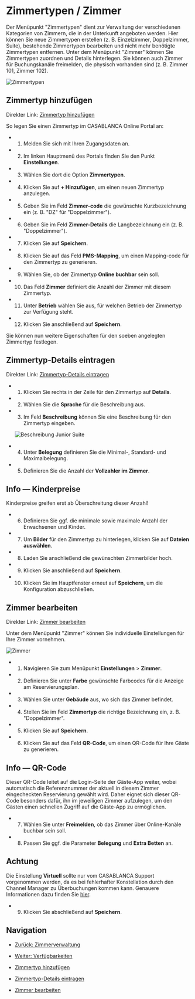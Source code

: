 # Zimmertypen / Zimmer

Der Menüpunkt "Zimmertypen" dient zur Verwaltung der verschiedenen Kategorien von Zimmern, die in der Unterkunft angeboten werden. Hier können Sie neue Zimmertypen erstellen (z. B. Einzelzimmer, Doppelzimmer, Suite), bestehende Zimmertypen bearbeiten und nicht mehr benötigte Zimmertypen entfernen. Unter dem Menüpunkt "Zimmer" können Sie Zimmertypen zuordnen und Details hinterlegen. Sie können auch Zimmer für Buchungskanäle freimelden, die physisch vorhanden sind (z. B. Zimmer 101, Zimmer 102).

![Zimmertypen](https://docs.casablanca.at/assets/images/room_types-c7ada12912c69b12689278fd909e5afe.png "Zimmertypen")

## Zimmertyp hinzufügen

Direkter Link: [Zimmertyp hinzufügen](https://docs.casablanca.at/cloud/rooms/room_types/#zimmertyp-hinzufügen)

So legen Sie einen Zimmertyp im CASABLANCA Online Portal an:

* 1. Melden Sie sich mit Ihren Zugangsdaten an.
* 2. Im linken Hauptmenü des Portals finden Sie den Punkt **Einstellungen**.
* 3. Wählen Sie dort die Option **Zimmertypen**.
* 4. Klicken Sie auf **+ Hinzufügen**, um einen neuen Zimmertyp anzulegen.
* 5. Geben Sie im Feld **Zimmer-code** die gewünschte Kurzbezeichnung ein (z. B. "DZ" für "Doppelzimmer").
* 6. Geben Sie im Feld **Zimmer-Details** die Langbezeichnung ein (z. B. "Doppelzimmer").
* 7. Klicken Sie auf **Speichern**.
* 8. Klicken Sie auf das Feld **PMS-Mapping**, um einen Mapping-code für den Zimmertyp zu generieren.
* 9. Wählen Sie, ob der Zimmertyp **Online buchbar** sein soll.
* 10. Das Feld **Zimmer** definiert die Anzahl der Zimmer mit diesem Zimmertyp.
* 11. Unter **Betrieb** wählen Sie aus, für welchen Betrieb der Zimmertyp zur Verfügung steht.
* 12. Klicken Sie anschließend auf **Speichern**.

Sie können nun weitere Eigenschaften für den soeben angelegten Zimmertyp festlegen.

## Zimmertyp-Details eintragen

Direkter Link: [Zimmertyp-Details eintragen](https://docs.casablanca.at/cloud/rooms/room_types/#zimmertyp-details-eintragen)

* 1. Klicken Sie rechts in der Zeile für den Zimmertyp auf **Details**.
* 2. Wählen Sie die **Sprache** für die Beschreibung aus.
* 3. Im Feld **Beschreibung** können Sie eine Beschreibung für den Zimmertyp eingeben.  

  ![Beschreibung Junior Suite](https://docs.casablanca.at/assets/images/js_en-8a1d7fe6f75144deeede03290353d8d4.png "Beschreibung Junior Suite")

* 4. Unter **Belegung** definieren Sie die Minimal-, Standard- und Maximalbelegung.
* 5. Definieren Sie die Anzahl der **Vollzahler im Zimmer**.

## Info — Kinderpreise

Kinderpreise greifen erst ab Überschreitung dieser Anzahl!

* 6. Definieren Sie ggf. die minimale sowie maximale Anzahl der Erwachsenen und Kinder.
* 7. Um **Bilder** für den Zimmertyp zu hinterlegen, klicken Sie auf **Dateien auswählen**.
* 8. Laden Sie anschließend die gewünschten Zimmerbilder hoch.
* 9. Klicken Sie anschließend auf **Speichern**.
* 10. Klicken Sie im Hauptfenster erneut auf **Speichern**, um die Konfiguration abzuschließen.

## Zimmer bearbeiten

Direkter Link: [Zimmer bearbeiten](https://docs.casablanca.at/cloud/rooms/room_types/#zimmer-bearbeiten)

Unter dem Menüpunkt "Zimmer" können Sie individuelle Einstellungen für Ihre Zimmer vornehmen.

![Zimmer](https://docs.casablanca.at/assets/images/rooms-015292bf68e7e343817ab01054c7efd4.png "Zimmer")

* 1. Navigieren Sie zum Menüpunkt **Einstellungen** > **Zimmer**.
* 2. Definieren Sie unter **Farbe** gewünschte Farbcodes für die Anzeige am Reservierungsplan.
* 3. Wählen Sie unter **Gebäude** aus, wo sich das Zimmer befindet.
* 4. Stellen Sie im Feld **Zimmertyp** die richtige Bezeichnung ein, z. B. "Doppelzimmer".
* 5. Klicken Sie auf **Speichern**.
* 6. Klicken Sie auf das Feld **QR-Code**, um einen QR-Code für Ihre Gäste zu generieren.

## Info — QR-Code

Dieser QR-Code leitet auf die Login-Seite der Gäste-App weiter, wobei automatisch die Referenznummer der aktuell in diesem Zimmer eingecheckten Reservierung gewählt wird. Daher eignet sich dieser QR-Code besonders dafür, ihn im jeweiligen Zimmer aufzulegen, um den Gästen einen schnellen Zugriff auf die Gäste-App zu ermöglichen.

* 7. Wählen Sie unter **Freimelden**, ob das Zimmer über Online-Kanäle buchbar sein soll.
* 8. Passen Sie ggf. die Parameter **Belegung** und **Extra Betten** an.

## Achtung

Die Einstellung **Virtuell** sollte nur vom CASABLANCA Support vorgenommen werden, da es bei fehlerhafter Konstellation durch den Channel Manager zu Überbuchungen kommen kann. Genauere Informationen dazu finden Sie [hier](https://docs.casablanca.at/cloud/rooms/virtual_rooms/).

* 9. Klicken Sie abschließend auf **Speichern**.

## Navigation

* [Zurück: Zimmerverwaltung](https://docs.casablanca.at/cloud/rooms/)
* [Weiter: Verfügbarkeiten](https://docs.casablanca.at/cloud/rooms/verfuegbarkeiten)

* [Zimmertyp hinzufügen](https://docs.casablanca.at/cloud/rooms/room_types/#zimmertyp-hinzufügen)
* [Zimmertyp-Details eintragen](https://docs.casablanca.at/cloud/rooms/room_types/#zimmertyp-details-eintragen)
* [Zimmer bearbeiten](https://docs.casablanca.at/cloud/rooms/room_types/#zimmer-bearbeiten)